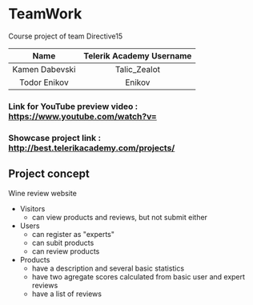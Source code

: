 # TeamWork
Course project of team Directive15

|       Name        |      Telerik Academy Username      |
|:-----------------:|:----------------------------------:|
| Kamen Dabevski    |           Talic_Zealot             |
| Todor Enikov      |           Enikov                   |

### Link for YouTube preview video : https://www.youtube.com/watch?v=

### Showcase project link : http://best.telerikacademy.com/projects/

##  Project concept

Wine review website

-   Visitors
    -   can view products and reviews, but not submit either
-   Users
    -   can register as "experts"
    -   can subit products
    -   can review products
-   Products
    -   have a description and several basic statistics
    -   have two agregate scores calculated from basic user and expert reviews
    -   have a list of reviews